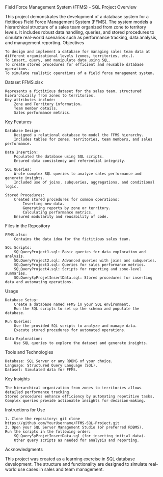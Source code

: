Field Force Management System (FFMS) - SQL Project
Overview

This project demonstrates the development of a database system for a fictitious Field Force Management System (FFMS). The system models a hierarchical structure of a sales team organized from zone to territory levels. It includes robust data handling, queries, and stored procedures to simulate real-world scenarios such as performance tracking, data analysis, and management reporting.
Objectives

    To design and implement a database for managing sales team data at different organizational levels (zones, territories, etc.).
    To insert, query, and manipulate data using SQL.
    To create stored procedures for efficient and reusable database operations.
    To simulate realistic operations of a field force management system.

Dataset
FFMS.xlsx

    Represents a fictitious dataset for the sales team, structured hierarchically from zones to territories.
    Key attributes include:
        Zone and Territory information.
        Team member details.
        Sales performance metrics.

Key Features

    Database Design:
        Designed a relational database to model the FFMS hierarchy.
        Includes tables for zones, territories, team members, and sales performance.

    Data Insertion:
        Populated the database using SQL scripts.
        Ensured data consistency and referential integrity.

    SQL Queries:
        Wrote complex SQL queries to analyze sales performance and generate insights.
        Included use of joins, subqueries, aggregations, and conditional logic.

    Stored Procedures:
        Created stored procedures for common operations:
            Inserting new data.
            Generating reports by zone or territory.
            Calculating performance metrics.
        Ensured modularity and reusability of code.

Files in the Repository

    FFMS.xlsx:
        Contains the data idea for the fictitious sales team.

    SQL Scripts:
        SQLQueryProject1.sql: Basic queries for data exploration and analysis.
        SQLQueryProject2.sql: Advanced queries with joins and subqueries.
        SQLQueryProject3.sql: Queries for sales performance metrics.
        SQLQueryProject4.sql: Scripts for reporting and zone-level summaries.
        SQLQuerySpProjetInsertData.sql: Stored procedures for inserting data and automating operations.

Usage

    Database Setup:
        Create a database named FFMS in your SQL environment.
        Run the SQL scripts to set up the schema and populate the database.

    Run Queries:
        Use the provided SQL scripts to analyze and manage data.
        Execute stored procedures for automated operations.

    Data Exploration:
        Use SQL queries to explore the dataset and generate insights.

Tools and Technologies

    Database: SQL Server or any RDBMS of your choice.
    Language: Structured Query Language (SQL).
    Dataset: Simulated data for FFMS.

Key Insights

    The hierarchical organization from zones to territories allows detailed performance tracking.
    Stored procedures enhance efficiency by automating repetitive tasks.
    Complex queries provide actionable insights for decision-making.

Instructions for Use

    1. Clone the repository: git clone https://github.com/YourUsername/FFMS-SQL-Project.git
    2. Open your SQL Server Management Studio (or preferred RDBMS).
    Run the scripts in the following order:
        SQLQuerySpProjetInsertData.sql (for inserting initial data).
        Other query scripts as needed for analysis and reporting.

Acknowledgments

This project was created as a learning exercise in SQL database development. The structure and functionality are designed to simulate real-world use cases in sales and team management.

